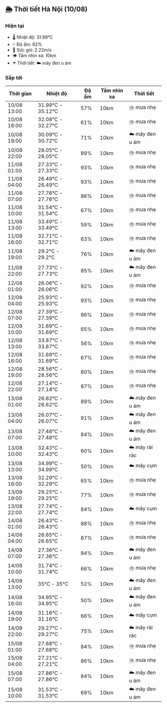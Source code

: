 ## 🌦️ Thời tiết Hà Nội (10/08)

### Hiện tại

- 🌡️ Nhiệt độ: 31.99℃
- 💦 Độ ẩm: 62%
- 💨 Sức gió: 2.22m/s
- 👁️ Tầm nhìn xa: 10km
- ☂️ Thời tiết: ☁️ mây đen u ám

### Sắp tới

| Thời gian | Nhiệt độ | Độ ẩm | Tầm nhìn xa | Thời tiết |
| --- | --- | --- | --- | --- |
| 10/08 13:00 | 31.99℃ - 35.12℃ | 57% | 10km | ⛈️ mưa nhẹ |
| 10/08 16:00 | 32.08℃ - 32.27℃ | 61% | 10km | ⛈️ mưa nhẹ |
| 10/08 19:00 | 30.09℃ - 30.72℃ | 71% | 10km | ☁️ mây đen u ám |
| 10/08 22:00 | 28.05℃ - 28.05℃ | 89% | 10km | ⛈️ mưa nhẹ |
| 11/08 01:00 | 27.33℃ - 27.33℃ | 93% | 10km | ⛈️ mưa nhẹ |
| 11/08 04:00 | 26.49℃ - 26.49℃ | 93% | 10km | ⛈️ mưa nhẹ |
| 11/08 07:00 | 27.76℃ - 27.76℃ | 86% | 10km | ⛈️ mưa nhẹ |
| 11/08 10:00 | 31.54℃ - 31.54℃ | 67% | 10km | ⛈️ mưa nhẹ |
| 11/08 13:00 | 33.49℃ - 33.49℃ | 59% | 10km | ⛈️ mưa nhẹ |
| 11/08 16:00 | 32.71℃ - 32.71℃ | 63% | 10km | ⛈️ mưa nhẹ |
| 11/08 19:00 | 29.2℃ - 29.2℃ | 76% | 10km | ☁️ mây đen u ám |
| 11/08 22:00 | 27.73℃ - 27.73℃ | 85% | 10km | ☁️ mây đen u ám |
| 12/08 01:00 | 26.06℃ - 26.06℃ | 92% | 10km | ⛈️ mưa nhẹ |
| 12/08 04:00 | 25.93℃ - 25.93℃ | 93% | 10km | ⛈️ mưa nhẹ |
| 12/08 07:00 | 27.39℃ - 27.39℃ | 86% | 10km | ⛈️ mưa nhẹ |
| 12/08 10:00 | 31.69℃ - 31.69℃ | 65% | 10km | ⛈️ mưa nhẹ |
| 12/08 13:00 | 33.87℃ - 33.87℃ | 56% | 10km | ⛈️ mưa nhẹ |
| 12/08 16:00 | 31.69℃ - 31.69℃ | 67% | 10km | ⛈️ mưa nhẹ |
| 12/08 19:00 | 28.56℃ - 28.56℃ | 80% | 10km | ⛈️ mưa nhẹ |
| 12/08 22:00 | 27.14℃ - 27.14℃ | 87% | 10km | ⛈️ mưa nhẹ |
| 13/08 01:00 | 26.62℃ - 26.62℃ | 89% | 10km | ☁️ mây đen u ám |
| 13/08 04:00 | 26.07℃ - 26.07℃ | 91% | 10km | ☁️ mây đen u ám |
| 13/08 07:00 | 27.48℃ - 27.48℃ | 84% | 10km | ☁️ mây đen u ám |
| 13/08 10:00 | 32.43℃ - 32.43℃ | 60% | 10km | ☁️ mây rải rác |
| 13/08 13:00 | 34.99℃ - 34.99℃ | 50% | 10km | ☁️ mây cụm |
| 13/08 16:00 | 32.29℃ - 32.29℃ | 65% | 10km | ⛈️ mưa nhẹ |
| 13/08 19:00 | 29.25℃ - 29.25℃ | 77% | 10km | ⛈️ mưa nhẹ |
| 13/08 22:00 | 27.74℃ - 27.74℃ | 84% | 10km | ☁️ mây cụm |
| 14/08 01:00 | 26.43℃ - 26.43℃ | 88% | 10km | ⛈️ mưa nhẹ |
| 14/08 04:00 | 26.65℃ - 26.65℃ | 87% | 10km | ⛈️ mưa nhẹ |
| 14/08 07:00 | 27.36℃ - 27.36℃ | 84% | 10km | ☁️ mây đen u ám |
| 14/08 10:00 | 31.74℃ - 31.74℃ | 66% | 10km | ⛈️ mưa nhẹ |
| 14/08 13:00 | 35℃ - 35℃ | 52% | 10km | ☁️ mây đen u ám |
| 14/08 16:00 | 34.95℃ - 34.95℃ | 50% | 10km | ☁️ mây đen u ám |
| 14/08 19:00 | 31.16℃ - 31.16℃ | 66% | 10km | ☁️ mây cụm |
| 14/08 22:00 | 29.27℃ - 29.27℃ | 75% | 10km | ☁️ mây rải rác |
| 15/08 01:00 | 27.68℃ - 27.68℃ | 84% | 10km | ⛈️ mưa nhẹ |
| 15/08 04:00 | 27.21℃ - 27.21℃ | 86% | 10km | ⛈️ mưa nhẹ |
| 15/08 07:00 | 27.86℃ - 27.86℃ | 84% | 10km | ☁️ mây đen u ám |
| 15/08 10:00 | 31.53℃ - 31.53℃ | 69% | 10km | ☁️ mây đen u ám |
